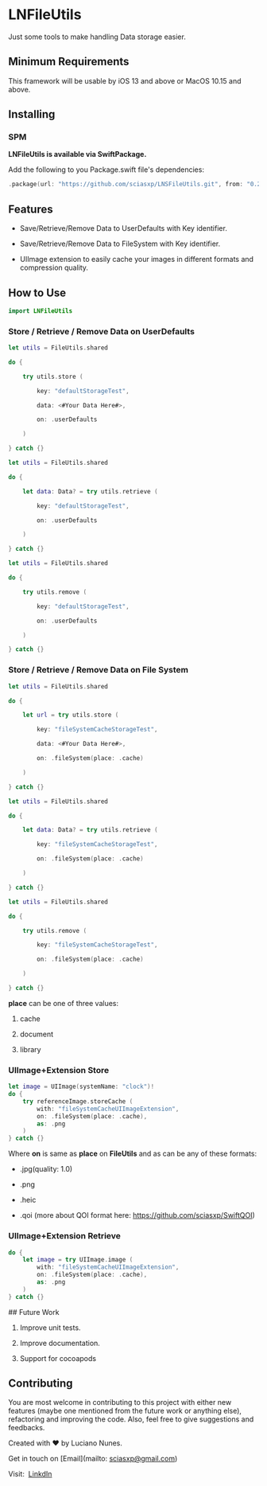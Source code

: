 # LNFileUtils

Just some tools to make handling Data storage easier.

## Minimum Requirements

This framework will be usable by iOS 13 and above or MacOS 10.15 and above.

## Installing

### SPM

**LNFileUtils is available via SwiftPackage.**

Add the following to you Package.swift file's dependencies:

```swift
.package(url: "https://github.com/sciasxp/LNSFileUtils.git", from: "0.2.0"),
```

## Features

- Save/Retrieve/Remove Data to UserDefaults with Key identifier.
  
- Save/Retrieve/Remove Data to FileSystem with Key identifier.
  
- UIImage extension to easily cache your images in different formats and compression quality.
  

## How to Use

```swift
import LNFileUtils
```

### Store / Retrieve / Remove Data on UserDefaults

```swift
let utils = FileUtils.shared

do {

    try utils.store (

        key: "defaultStorageTest", 

        data: <#Your Data Here#>, 

        on: .userDefaults

    )

} catch {}
```

```swift
let utils = FileUtils.shared

do {

    let data: Data? = try utils.retrieve (

        key: "defaultStorageTest", 

        on: .userDefaults

    )

} catch {}
```

```swift
let utils = FileUtils.shared

do {

    try utils.remove (

        key: "defaultStorageTest",

        on: .userDefaults

    )

} catch {}
```

### Store / Retrieve / Remove Data on File System

```swift
let utils = FileUtils.shared

do {

    let url = try utils.store (

        key: "fileSystemCacheStorageTest", 

        data: <#Your Data Here#>, 

        on: .fileSystem(place: .cache)

    )

} catch {}
```

```swift
let utils = FileUtils.shared

do {

    let data: Data? = try utils.retrieve (

        key: "fileSystemCacheStorageTest",

        on: .fileSystem(place: .cache)

    )

} catch {}
```

```swift
let utils = FileUtils.shared

do {

    try utils.remove (

        key: "fileSystemCacheStorageTest",

        on: .fileSystem(place: .cache)

    )

} catch {}
```

**place** can be one of three values:

1. cache
  
2. document
  
3. library
  

### UIImage+Extension Store

```swift
let image = UIImage(systemName: "clock")!
do {
    try referenceImage.storeCache (
        with: "fileSystemCacheUIImageExtension",
        on: .fileSystem(place: .cache),
        as: .png
    )
} catch {}
```

Where **on** is same as **place** on **FileUtils** and as can be any of these formats:

- .jpg(quality: 1.0)
  
- .png
  
- .heic
  
- .qoi (more about QOI format here: https://github.com/sciasxp/SwiftQOI)
  

### UIImage+Extension Retrieve

```swift
do {
    let image = try UIImage.image (
        with: "fileSystemCacheUIImageExtension",
        on: .fileSystem(place: .cache),
        as: .png
    )
} catch {}
```

## Future Work

1. Improve unit tests.
  
2. Improve documentation.
  
3. Support for cocoapods
  

## Contributing

You are most welcome in contributing to this project with either new features (maybe one mentioned from the future work or anything else), refactoring and improving the code. Also, feel free to give suggestions and feedbacks. 

Created with ❤️ by Luciano Nunes.

Get in touch on [Email](mailto: sciasxp@gmail.com)

Visit:  [LinkdIn](https://www.linkedin.com/in/lucianonunesdev/)
